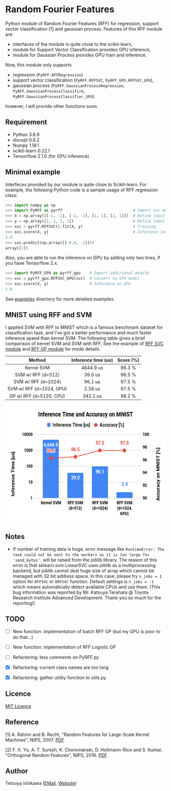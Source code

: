 Random Fourier Features
====

Python module of Random Fourier Features (RFF) for regression, support vector classification [1] and gaussian process.
Features of this RFF module are:

* interfaces of the module is quite close to the scikit-learn,
* module for Support Vector Classification provides GPU inference,
* module for Gaussian Process provides GPU train and inference.

Now, this module only supports

* regression (`PyRFF.RFFRegression`)
* support vector classification (`PyRFF.RFFSVC`, `PyRFF_GPU.RFFSVC_GPU`),
* gaussian process (`PyRFF.GaussianProcessRegression`, `PyRFF.GaussianProcessClassifire`, `PyRFF.GaussianProcessClassifier_GPU`)

however, I will provide other functions soon.


## Requirement

- Python 3.6.9
- docopt 0.6.2
- Numpy 1.18.1
- scikit-learn 0.22.1
- Tensorflow 2.1.0 (for GPU inference)


## Minimal example

Interfeces provided by our module is quite close to Scikit-learn.
For example, the following Python code is a sample usage of RFF regression class:

```python
>>> import numpy as np
>>> import PyRFF as pyrff                               # Import our module
>>> X = np.array([[-1, -1], [-2, -1], [1, 1], [2, 1]])  # Define input data
>>> y = np.array([1, 1, 2, 2])                          # Defile label data
>>> svc = pyrff.RFFSVC().fit(X, y)                      # Training
>>> svc.score(X, y)                                     # Inference (on CPU)
1.0
>>> svc.predict(np.array([[-0.8, -1]]))
array([1])
```

Also, you are able to run the inference on GPU by adding only two lines, if you have Tensorflow 2.x.

```python
>>> import PyRFF_GPU as pyrff_gpu    # Import additional module
>>> svc = pyrff_gpu.RFFSVC_GPU(svc)  # Convert to GPU model
>>> svc.score(X, y)                  # Inference on GPU
1.0
```

See [examples](./examples/README.md) directory for more detailed examples.


## MNIST using RFF and SVM

I applied SVM with RFF to MNIST which is a famous benchmark dataset for classification task,
and I've got a better performance and much faster inference speed than kernel SVM.
The following table gives a brief comparison of kernel SVM and SVM with RFF.
See the example of [RFF SVC module](./examples/svc_for_mnist/README.md) and [RFF GP module](./examples/gpc_for_mnist/README.md) for mode details.

| Method                   | Inference time (us) | Score (%) |
|:------------------------:|:-------------------:|:---------:|
| Kernel SVM               | 4644.9 us           | 96.3 %    |
| SVM w/ RFF (d=512)       | 39.0 us             | 96.5 %    |
| SVM w/ RFF (d=1024)      | 96.1 us             | 97.5 %    |
| SVM w/ RFF (d=1024, GPU) | 2.38 us             | 97.5 %    |
| GP w/ RFF (d=5120, CPU)  | 342.1 us            | 98.2 %    |

<div align="center">
  <img src="./examples/svc_for_mnist/figures/figure_Inference_Time_and_Accuracy_on_MNIST.png" width="600" height="371" alt="Accuracy for each epochs in RFF SVC" />
</div>


## Notes

 * If number of training data is huge, error message like
   `RuntimeError: The task could not be sent to the workers as it is too large for 'send_bytes'`.
   will be raised from the joblib library. The reason of this error is that sklearn.svm.LinearSVC uses
   joblib as a multiprocessing backend, but joblib cannot deal huge size of array which cannot be managed
   with 32 bit address space. In this case, please try `n_jobs = 1` option for `RFFSVC` or `ORFSVC` function.
   Default settings is `n_jobs = -1` which means automatically detect available CPUs and use them.
   (This bug information was reported by Mr. Katsuya Terahata @ Toyota Research Institute Advanced Development.
   Thank you so much for the reporting!)


## TODO

- [ ] New function: implementation of batch RFF GP (but my GPU is poor to do that...)
- [ ] New function: implementation of RFF Logistic GP
- [ ] Refactoring: less comments on PyRFF.py
- [X] Refactoring: current class names are too long
- [X] Refactoring: gather utility function to utils.py


## Licence

[MIT Licence](https://opensource.org/licenses/mit-license.php)


## Reference

[1] A. Rahimi and B. Recht, "Random Features for Large-Scale Kernel Machines", NIPS, 2007.
[PDF](https://papers.nips.cc/paper/3182-random-features-for-large-scale-kernel-machines.pdf)

[2] F. X. Yu, A. T. Suresh, K. Choromanski, D. Holtmann-Rice and S. Kumar, "Orthogonal Random Features", NIPS, 2016.
[PDF](https://papers.nips.cc/paper/6246-orthogonal-random-features.pdf)


## Author

Tetsuya Ishikawa ([EMail](mailto:tiskw111@gmail.com), [Website](https://tiskw.gitlab.io/home/))


